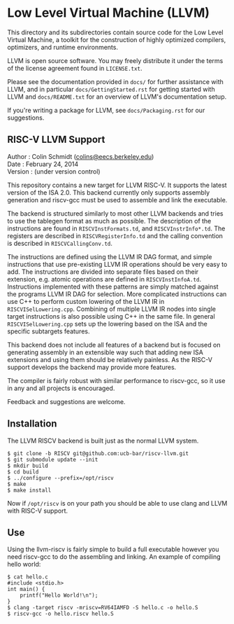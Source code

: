 Low Level Virtual Machine (LLVM)
======================================================

This directory and its subdirectories contain source code for the Low Level
Virtual Machine, a toolkit for the construction of highly optimized compilers,
optimizers, and runtime environments.

LLVM is open source software. You may freely distribute it under the terms of
the license agreement found in `LICENSE.txt`.

Please see the documentation provided in `docs/` for further
assistance with LLVM, and in particular `docs/GettingStarted.rst` for getting
started with LLVM and `docs/README.txt` for an overview of LLVM's
documentation setup.

If you're writing a package for LLVM, see `docs/Packaging.rst` for our
suggestions.


RISC-V LLVM Support
--------------------------------------------------------

Author  : Colin Schmidt (colins@eecs.berkeley.edu)  
Date    : February 24, 2014  
Version : (under version control)  


This repository contains a new target for LLVM RISC-V. It supports the latest
version of the ISA 2.0. This backend currently only supports assembly generation
and riscv-gcc must be used to assemble and link the executable.

The backend is structured similarly to most other LLVM backends and tries to use 
the tablegen format as much as possible. The description of the instructions
are found in `RISCVInstFormats.td`, and `RISCVInstrInfo*.td`. The registers are 
described in `RISCVRegisterInfo.td` and the calling convention is described in
`RISCVCallingConv.td`.

The instructions are defined using the LLVM IR DAG format, and simple 
instructions that use pre-existing LLVM IR operations should be very easy to
add. The instructions are divided into separate files based on their extension,
e.g. atomic operations are defined in `RISCVInstInfoA.td`. Instructions 
implemented with these patterns are simply matched against the programs LLVM IR
DAG for selection. More complicated instructions can use C++ to perform custom
lowering of the LLVM IR in `RISCVISelLowering.cpp`. Combining of multiple LLVM IR
nodes into single target instructions is also possible using C++ in
the same file. In general `RISCVISelLowering.cpp` sets up the lowering based on
the ISA and the specific subtargets features. 

This backend does not include all features of a backend but is focused on 
generating assembly in an extensible way such that adding new ISA extensions
and using them should be relatively painless. As the RISC-V support develops
the backend may provide more features.

The compiler is fairly robust with similar performance to riscv-gcc, so it use
in any and all projects is encouraged.

Feedback and suggestions are welcome.

Installation
------------------------------------------------------------------

The LLVM RISCV backend is built just as the normal LLVM system.

	$ git clone -b RISCV git@github.com:ucb-bar/riscv-llvm.git
	$ git submodule update --init
	$ mkdir build
	$ cd build
	$ ../configure --prefix=/opt/riscv
	$ make
	$ make install

Now if `/opt/riscv` is on your path you should be able to use clang and LLVM with
RISC-V support.

Use
--------------------------------------------------------------------

Using the llvm-riscv is fairly simple to build a full executable however you
need riscv-gcc to do the assembling and linking. An example of compiling hello
world:

	$ cat hello.c
	#include <stdio.h>
	int main() {
    	printf("Hello World!\n");
	}
	$ clang -target riscv -mriscv=RV64IAMFD -S hello.c -o hello.S
	$ riscv-gcc -o hello.riscv hello.S

